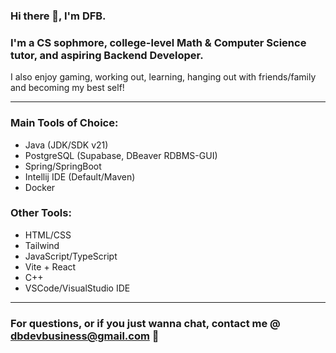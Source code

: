 ### Hi there 👋, I'm DFB.

### I'm a CS sophmore, college-level Math & Computer Science tutor, and aspiring Backend Developer.
I also enjoy gaming, working out, learning, hanging out with friends/family and becoming my best self!

________________________________________

### Main Tools of Choice:
* Java (JDK/SDK v21)
* PostgreSQL (Supabase, DBeaver RDBMS-GUI)
* Spring/SpringBoot
* Intellij IDE (Default/Maven)
* Docker

### Other Tools:
* HTML/CSS
* Tailwind
* JavaScript/TypeScript
* Vite + React
* C++
* VSCode/VisualStudio IDE

________________________________________

### For questions, or if you just wanna chat, contact me @ dbdevbusiness@gmail.com 📧
